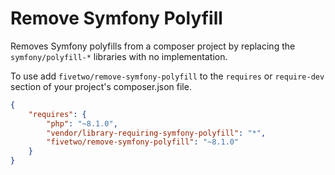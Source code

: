 # Remove Symfony Polyfill
Removes Symfony polyfills from a composer project by replacing the ``symfony/polyfill-*`` libraries with no implementation.

To use add ``fivetwo/remove-symfony-polyfill`` to the ``requires`` or ``require-dev`` section of your project's composer.json file.

```json
{
    "requires": {
        "php": "~8.1.0",
        "vendor/library-requiring-symfony-polyfill": "*",
        "fivetwo/remove-symfony-polyfill": "~8.1.0"
    }
}
```

